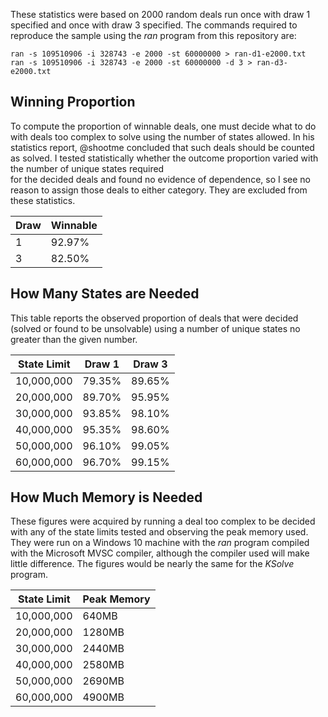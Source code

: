 These statistics were based on 2000 random deals run once with draw 1 specified 
and once with draw 3 specified.  The commands required to reproduce the sample 
using the _ran_ program from this repository are:

    ran -s 109510906 -i 328743 -e 2000 -st 60000000 > ran-d1-e2000.txt
    ran -s 109510906 -i 328743 -e 2000 -st 60000000 -d 3 > ran-d3-e2000.txt
## Winning Proportion
To compute the proportion of winnable deals, one must decide what to do with deals too complex to
solve using the number of states allowed.  In his statistics report, @shootme concluded that such deals should
be counted as solved.  I tested statistically whether the outcome proportion varied with the number of unique states required  
for the decided deals and found no evidence of dependence, so I see no reason to assign those deals to either 
category.  They are excluded from these statistics.

Draw | Winnable
---- | --------
1    | 92.97%
3    | 82.50%
## How Many States are Needed
This table reports the observed proportion of deals that were decided (solved or found to be unsolvable)
using a number of unique states no greater than the given number.  

State Limit|Draw 1 |Draw 3
-----------|-------|------
 10,000,000|79.35% |89.65%
 20,000,000|89.70% |95.95%
 30,000,000|93.85% |98.10%
 40,000,000|95.35% |98.60%
 50,000,000|96.10% |99.05%
 60,000,000|96.70% |99.15%
 ## How Much Memory is Needed
 These figures were acquired by running a deal too complex to be decided with any of the 
 state limits tested and observing the peak memory used.  They were run on a Windows 10 machine
 with the _ran_ program compiled with the Microsoft MVSC compiler, although the compiler used 
 will make little difference. The figures would be nearly the same for the _KSolve_ program.

 State Limit|Peak Memory
 -----------|-----------
 10,000,000 |640MB
 20,000,000 |1280MB
 30,000,000 |2440MB
 40,000,000 |2580MB
 50,000,000 |2690MB
 60,000,000 |4900MB 

